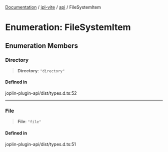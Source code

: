 [Documentation](../../../packages.md) / [jpl-vite](../../index.md) / [api](../index.md) / FileSystemItem

# Enumeration: FileSystemItem

## Enumeration Members

### Directory

> **Directory**: `"directory"`

#### Defined in

joplin-plugin-api/dist/types.d.ts:52

---

### File

> **File**: `"file"`

#### Defined in

joplin-plugin-api/dist/types.d.ts:51
